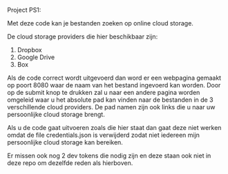Project PS1:

Met deze code kan je bestanden zoeken op online cloud storage.

De cloud storage providers die hier beschikbaar zijn:
1) Dropbox
2) Google Drive
3) Box

Als de code correct wordt uitgevoerd dan word er een webpagina gemaakt op poort 8080 waar de naam van het bestand ingevoerd kan worden.
Door op de submit knop te drukken zal u naar een andere pagina worden omgeleid waar u het absolute pad kan vinden naar de bestanden in de 3 verschillende cloud providers.
De pad namen zijn ook links die u naar uw persoonlijke cloud storage brengt.

Als u de code gaat uitvoeren zoals die hier staat dan gaat deze niet werken omdat de file credentials.json is verwijderd zodat niet iedereen mijn persoonlijke cloud storage kan bereiken.

Er missen ook nog 2 dev tokens die nodig zijn en deze staan ook niet in deze repo om dezelfde reden als hierboven.

